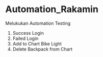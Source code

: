 # Automation_Rakamin
Melukukan Automation Testing
1. Success Login
2. Failed Login
3. Add to Chart Bike Light
4. Delete Backpack from Chart
